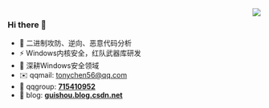 <img align="right" src="https://github-readme-stats.vercel.app/api?username=tonychen56&theme=default&show_icons=true"/>

### Hi there 👋

- 🔭 二进制攻防、逆向、恶意代码分析  
- ⚡ Windows内核安全，红队武器库研发
- 🌱 深耕Windows安全领域
- ✉️ qqmail: tonychen56@qq.com
- 💬 qqgroup: **[715410952](https://jq.qq.com/?_wv=1027&k=ZKEuSv76)**
- 💬 blog: **[guishou.blog.csdn.net](https://blog.csdn.net/qq_38474570)**
